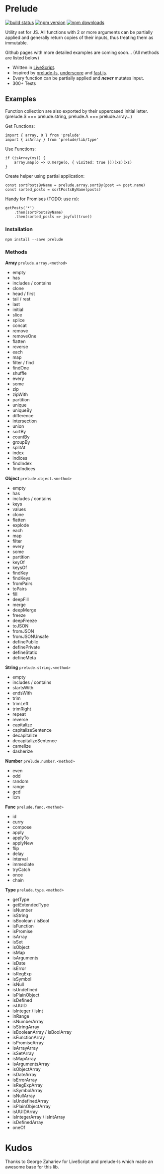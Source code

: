# Prelude

[![build status](https://img.shields.io/travis/igl/prelude.js.svg?style=flat-square)](https://travis-ci.org/igl/prelude.js)
[![npm version](https://img.shields.io/npm/v/prelude.svg?style=flat-square)](https://www.npmjs.com/package/prelude)
[![npm downloads](https://img.shields.io/npm/dm/prelude.svg?style=flat-square)](https://www.npmjs.com/package/prelude)

Utility set for JS.
All functions with 2 or more arguments can be partially applied and generally return
copies of their inputs, thus treating them as immutable.

Github pages with more detailed examples are coming soon... (All methods are listed below)

- Written in <a href="http://www.livescript.net">LiveScript</a>.
- Inspired by
<a href="http://www.preludels.com/">prelude-ls</a>,
<a href="http://underscorejs.org/">underscore</a> and
<a href="https://github.com/codemix/fast.js">fast.js</a>.
- Every function can be partially applied and ***never*** mutates input.
- 300+ Tests


## Examples

Function collection are also exported by their uppercased initial letter.
(prelude.S === prelude.string, prelude.A === prelude.array...)

Get Functions:

    import { array, O } from 'prelude'
    import { isArray } from 'prelude/lib/type'

Use Functions:

    if (isArray(xs)) {
        array.map(o => O.merge(o, { visited: true }))(xs)(xs)
    }

Create helper using partial application:

    const sortPostsByName = prelude.array.sortBy(post => post.name)
    const sorted_posts = sortPostsByName(posts)

Handy for Promises (TODO: use rx):

    getPosts('*')
        .then(sortPostsByName)
        .then(sorted_posts => joyful(true))


### Installation

    npm install --save prelude


### Methods

**Array** `prelude.array.<method>`

- empty
- has
- includes / contains
- clone
- head / first
- tail / rest
- last
- initial
- slice
- splice
- concat
- remove
- removeOne
- flatten
- reverse
- each
- map
- filter / find
- findOne
- shuffle
- every
- some
- zip
- zipWith
- partition
- unique
- uniqueBy
- difference
- intersection
- union
- sortBy
- countBy
- groupBy
- splitAt
- index
- indices
- findIndex
- findIndices

**Object** `prelude.object.<method>`

- empty
- has
- includes / contains
- keys
- values
- clone
- flatten
- explode
- each
- map
- filter
- every
- some
- partition
- keyOf
- keysOf
- findKey
- findKeys
- fromPairs
- toPairs
- fill
- deepFill
- merge
- deepMerge
- freeze
- deepFreeze
- toJSON
- fromJSON
- fromJSONUnsafe
- definePublic
- definePrivate
- defineStatic
- defineMeta

**String** `prelude.string.<method>`

- empty
- includes / contains
- startsWith
- endsWith
- trim
- trimLeft
- trimRight
- repeat
- reverse
- capitalize
- capitalizeSentence
- decapitalize
- decapitalizeSentence
- camelize
- dasherize

**Number** `prelude.number.<method>`

- even
- odd
- random
- range
- gcd
- lcm

**Func** `prelude.func.<method>`

- id
- curry
- compose
- apply
- applyTo
- applyNew
- flip
- delay
- interval
- immediate
- tryCatch
- once
- chain

**Type** `prelude.type.<method>`

- getType
- getExtendedType
- isNumber
- isString
- isBoolean / isBool
- isFunction
- isPromise
- isArray
- isSet
- isObject
- isMap
- isArguments
- isDate
- isError
- isRegExp
- isSymbol
- isNull
- isUndefined
- isPlainObject
- isDefined
- isUUID
- isInteger / isInt
- inRange
- isNumberArray
- isStringArray
- isBooleanArray / isBoolArray
- isFunctionArray
- isPromiseArray
- isArrayArray
- isSetArray
- isMapArray
- isArgumentsArray
- isObjectArray
- isDateArray
- isErrorArray
- isRegExpArray
- isSymbolArray
- isNullArray
- isUndefinedArray
- isPlainObjectArray
- isUUIDArray
- isIntegerArray / isIntArray
- isDefinedArray
- oneOf

# Kudos

Thanks to George Zahariev for LiveScript and prelude-ls which made an
awesome base for this lib.
